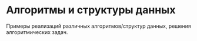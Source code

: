 # Алгоритмы и структуры данных
Примеры реализаций различных алгоритмов/структур данных, решения алгоритмических задач.
